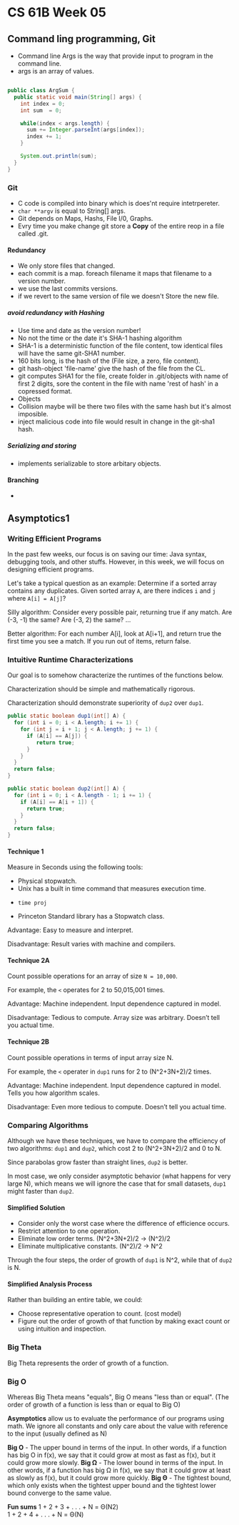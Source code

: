 # CS 61B Week 05 

## Command ling programming, Git 
- Command line Args is the way that provide input to program in the command line. 
- args is an array of values.

```java 

public class ArgSum { 
  public static void main(String[] args) { 
    int index = 0; 
    int sum  = 0; 

    while(index < args.length) { 
      sum += Integer.parseInt(args[index]); 
      index += 1; 
    }

    System.out.println(sum);
  }
}
```


### Git 
- C code is compiled into binary which is does'nt require intetrpereter. 
- ``` char **argv ``` is equal to String[] args. 
- Git depends on Maps, Hashs, File I/0, Graphs. 
- Evry time you make change git store a **Copy** of the entire reop in a file called .git.

#### Redundancy 
- We only store files that changed. 
- each commit is a map. foreach filename it maps that filename to  a version number. 
- we use the last commits versions. 
- if we revert to the same version of file we doesn't Store the new file. 
##### avoid redundancy with Hashing 
- Use time and date as the version number!  
- No not the time or the date it's SHA-1 hashing algorithm 
- SHA-1 is a deterministic function of the file content, tow identical files will have the same git-SHA1 number. 
- 160 bits long, is the hash of the (File size, a zero, file content).
- git hash-object 'file-name' give the hash of the file from the CL.
- git computes SHA1 for the file, create folder in .git/objects with name of first 2 digits, sore the content in the file with name 'rest of hash' in a copressed format.
- Objects 
- Collision maybe will be there two files with the same hash but it's almost imposible. 
- inject malicious code into file would result in change in the git-sha1 hash. 

##### Serializing and storing 
- implements serializable to store arbitary objects. 

#### Branching 
- 
## Asymptotics1

### Writing Efficient Programs

In the past few weeks, our focus is on saving our time: Java syntax, debugging tools, and other stuffs. However, in this week, we will focus on designing efficient programs. 

Let's take a typical question as an example: Determine if a sorted array contains any duplicates.
Given sorted array `A`, are there indices `i` and `j` where `A[i] = A[j]`?

Silly algorithm: Consider every possible pair, returning true if any match.
Are (-3, -1) the same? Are (-3, 2) the same? ...

Better algorithm: For each number A[i], look at A[i+1], and return true the first time you see a match. If you run out of items, return false.

### Intuitive Runtime Characterizations

Our goal is to somehow characterize the runtimes of the functions below.

Characterization should be simple and mathematically rigorous.

Characterization should demonstrate superiority of `dup2` over `dup1`.

```java
public static boolean dup1(int[] A) {
  for (int i = 0; i < A.length; i += 1) {
    for (int j = i + 1; j < A.length; j += 1) {
      if (A[i] == A[j]) {
         return true;
      }
    }
  }
  return false;
}

public static boolean dup2(int[] A) {
  for (int i = 0; i < A.length - 1; i += 1) {
    if (A[i] == A[i + 1]) { 
      return true; 
    }
  }
  return false;
}
```

#### Technique 1

Measure in Seconds using the following tools:

*  Physical stopwatch.
* Unix has a built in time command that measures execution time. 
- ``` time proj ```
* Princeton Standard library has a Stopwatch class.

Advantage: Easy to measure and interpret.

Disadvantage: Result varies with machine and compilers.

#### Technique 2A

Count possible operations for an array of size `N = 10,000`.

For example, the `<` operates for 2 to 50,015,001 times.

Advantage: Machine independent. Input dependence captured in model. 

Disadvantage: Tedious to compute. Array size was arbitrary. Doesn’t tell you actual time.

#### Technique 2B

Count possible operations in terms of input array size N.

For example, the `<` operater in `dup1` runs for 2 to (N^2+3N+2)/2 times.

Advantage: Machine independent. Input dependence captured in model. Tells you how algorithm scales.

Disadvantage: Even more tedious to compute. Doesn’t tell you actual time.

### Comparing Algorithms

Although we have these techniques, we have to compare the efficiency of two algorithms: `dup1` and `dup2`, which cost 2 to (N^2+3N+2)/2 and 0 to N.

Since parabolas grow faster than straight lines, `dup2` is better.

In most case, we only consider asymptotic behavior (what happens for very large N), which means we will ignore the case that for small datasets, `dup1` might faster than `dup2`.

#### Simplified Solution

* Consider only the worst case where the difference of efficience occurs.
* Restrict attention to one operation.
* Eliminate low order terms. (N^2+3N+2)/2 -> (N^2)/2
* Eliminate multiplicative constants. (N^2)/2 -> N^2

Through the four steps, the order of growth of `dup1` is N^2, while that of `dup2` is N.

#### Simplified Analysis Process

Rather than building an entire table, we could:

* Choose representative operation to count. (cost model)
* Figure out the order of growth of that function by making exact count or using intuition and inspection.

### Big Theta

Big Theta represents the order of growth of a function.

### Big O

Whereas Big Theta means "equals", Big O means "less than or equal". (The order of growth of a function is less than or equal to Big O)

**Asymptotics** allow us to evaluate the performance of our programs using math. We ignore all constants and only care about the value with reference to the input (usually defined as N)

**Big O** - The upper bound in terms of the input. In other words, if a function has big O in f(x), we say that it could grow at most as fast as f(x), but it could grow more slowly. 
**Big Ω** - The lower bound in terms of the input. In other words, if a function has big Ω in f(x), we say that it could grow at least as slowly as f(x), but it could grow more quickly.
**Big Θ** - The tightest bound, which only exists when the tightest upper bound and the tightest lower bound converge to the same value. 

**Fun sums**
	1 + 2 + 3 + . . . + N  = Θ(N2)          
	1 + 2 + 4 + . . . + N  = Θ(N)

